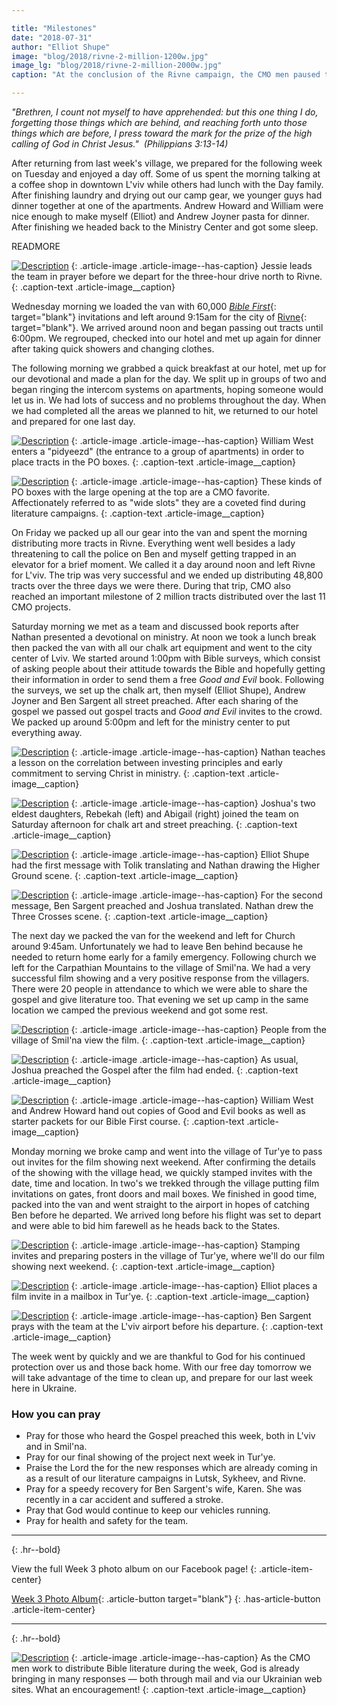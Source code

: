 ```yaml
---

title: "Milestones"
date: "2018-07-31"
author: "Elliot Shupe"
image: "blog/2018/rivne-2-million-1200w.jpg"
image_lg: "blog/2018/rivne-2-million-2000w.jpg"
caption: "At the conclusion of the Rivne campaign, the CMO men paused to celebrate the passing of yet another milestone in CMO history. As of July 27, 2018, CMO teams have distributed over 2 million pieces of Bible literature in Ukraine. To God be the glory!"

---
```


*"Brethren, I count not myself to have apprehended: but this one thing I do, forgetting those things which are behind, and reaching forth unto those things which are before, I press toward the mark for the prize of the high calling of God in Christ Jesus."  (Philippians 3:13-14)*

After returning from last week's village, we prepared for the following week on Tuesday and enjoyed a day off. Some of us spent the morning talking at a coffee shop in downtown L'viv while others had lunch with the Day family. After finishing laundry and drying out our camp gear, we younger guys had dinner together at one of the apartments. Andrew Howard and William were nice enough to make myself (Elliot) and Andrew Joyner pasta for dinner. After finishing we headed back to the Ministry Center and got some sleep. 

READMORE

[![Description](assets/images/blog/2018/prayer-before-rivne-trip-550w.jpg)](assets/images/blog/2018/prayer-before-rivne-trip-2000w.jpg)
{: .article-image .article-image--has-caption}
Jessie leads the team in prayer before we depart for the three-hour drive north to Rivne.
{: .caption-text .article-image__caption}

Wednesday morning we loaded the van with 60,000 [*Bible First*](https://www.bibliya.net.ua/){: target="blank"} invitations and left around 9:15am for the city of [Rivne](https://en.wikipedia.org/wiki/Rivne){: target="blank"}. We arrived around noon and began passing out tracts until 6:00pm. We regrouped, checked into our hotel and met up again for dinner after taking quick showers and changing clothes.

The following morning we grabbed a quick breakfast at our hotel, met up for our devotional and made a plan for the day. We split up in groups of two and began ringing the intercom systems on apartments, hoping someone would let us in. We had lots of success and no problems throughout the day. When we had completed all the areas we planned to hit, we returned to our hotel and prepared for one last day. 

[![Description](assets/images/blog/2018/william-rivne-tracting-550w.jpg)](assets/images/blog/2018/william-rivne-tracting-2000w.jpg)
{: .article-image .article-image--has-caption}
William West enters a "pidyeezd" (the entrance to a group of apartments) in order to place tracts in the PO boxes.
{: .caption-text .article-image__caption}

[![Description](assets/images/blog/2018/nathan-rivne-tracting-550h.jpg)](assets/images/blog/2018/nathan-rivne-tracting-2000h.jpg)
{: .article-image .article-image--has-caption}
These kinds of PO boxes with the large opening at the top are a CMO favorite. Affectionately referred to as "wide slots" they are a coveted find during literature campaigns.
{: .caption-text .article-image__caption}

On Friday we packed up all our gear into the van and spent the morning distributing more tracts in Rivne. Everything went well besides a lady threatening to call the police on Ben and  myself getting trapped in an elevator for a brief moment. We called it a day around noon and left Rivne for L'viv. The trip was very successful and we ended up distributing 48,800 tracts over the three days we were there. During that trip, CMO also reached an important milestone of 2 million tracts distributed over the last 11 CMO projects. 

Saturday morning we met as a team and discussed book reports after Nathan presented a devotional on ministry. At noon we took a lunch break then packed the van with all our chalk art equipment and went to the city center of Lviv. We started around 1:00pm with Bible surveys, which consist of asking people about their attitude towards the Bible and hopefully getting their information in order to send them a free *Good and Evil* book. Following the surveys, we set up the chalk art, then myself (Elliot Shupe), Andrew Joyner and Ben Sargent all street preached. After each sharing of the gospel we passed out gospel tracts and *Good and Evil* invites to the crowd. We packed up around 5:00pm and left for the ministry center to put everything away.

[![Description](assets/images/blog/2018/nathan-investing-devo-550.jpg)](assets/images/blog/2018/nathan-investing-devo-2000.jpg)
{: .article-image .article-image--has-caption}
Nathan teaches a lesson on the correlation between investing principles and early commitment to serving Christ in ministry.
{: .caption-text .article-image__caption}

[![Description](assets/images/blog/2018/beka-abby-tracts-550w.jpg)](assets/images/blog/2018/beka-abby-tracts-2000w.jpg)
{: .article-image .article-image--has-caption}
Joshua's two eldest daughters, Rebekah (left) and Abigail (right) joined the team on Saturday afternoon for chalk art and street preaching.
{: .caption-text .article-image__caption}

[![Description](assets/images/blog/2018/elliot-preaching-550w.jpg)](assets/images/blog/2018/elliot-preaching-2000w.jpg)
{: .article-image .article-image--has-caption}
Elliot Shupe had the first message with Tolik translating and Nathan drawing the Higher Ground scene.
{: .caption-text .article-image__caption}

[![Description](assets/images/blog/2018/josh-ben-preaching-550w.jpg)](assets/images/blog/2018/josh-ben-preaching-2000w.jpg)
{: .article-image .article-image--has-caption}
For the second message, Ben Sargent preached and Joshua translated. Nathan drew the Three Crosses scene.
{: .caption-text .article-image__caption}

The next day we packed the van for the weekend and left for Church around 9:45am. Unfortunately we had to leave Ben behind because he needed to return home early for a family emergency. Following church we left for the Carpathian Mountains to the village of Smil'na. We had a very successful film showing and a very positive response from the villagers. There were 20 people in attendance to which we were able to share the gospel and give literature too. That evening we set up camp in the same location we camped the previous weekend and got some rest. 

[![Description](assets/images/blog/2018/film-showing-smilna-550w.jpg)](assets/images/blog/2018/film-showing-smilna-2000w.jpg)
{: .article-image .article-image--has-caption}
People from the village of Smil'na view the film.
{: .caption-text .article-image__caption}

[![Description](assets/images/blog/2018/preaching-smilna-550w.jpg)](assets/images/blog/2018/preaching-smilna-2000w.jpg)
{: .article-image .article-image--has-caption}
As usual, Joshua preached the Gospel after the film had ended.
{: .caption-text .article-image__caption}

[![Description](assets/images/blog/2018/smilna-literature-handout-550h.jpg)](assets/images/blog/2018/smilna-literature-handout-2000h.jpg)
{: .article-image .article-image--has-caption}
William West and Andrew Howard hand out copies of Good and Evil books as well as starter packets for our Bible First course.
{: .caption-text .article-image__caption}

Monday morning we broke camp and went into the village of Tur'ye to pass out invites for the film showing next weekend. After confirming the details of the showing with the village head, we quickly stamped invites with the date, time and location. In two's we trekked through the village putting film invitations on gates, front doors and mail boxes. We finished in good time, packed into the van and went straight to the airport in hopes of catching Ben before he departed. We arrived long before his flight was set to depart and were able to bid him farewell as he heads back to the States. 

[![Description](assets/images/blog/2018/stamping-in-turye-550w.jpg)](assets/images/blog/2018/stamping-in-turye-2000w.jpg)
{: .article-image .article-image--has-caption}
Stamping invites and preparing posters in the village of Tur'ye, where we'll do our film showing next weekend.
{: .caption-text .article-image__caption}

[![Description](assets/images/blog/2018/elliot-film-invites-turye-550w.jpg)](assets/images/blog/2018/elliot-film-invites-turye-2000w.jpg)
{: .article-image .article-image--has-caption}
Elliot places a film invite in a mailbox in Tur'ye.
{: .caption-text .article-image__caption}

[![Description](assets/images/blog/2018/ben-departs-550w.jpg)](assets/images/blog/2018/ben-departs-2000w.jpg)
{: .article-image .article-image--has-caption}
Ben Sargent prays with the team at the L'viv airport before his departure.
{: .caption-text .article-image__caption}

The week went by quickly and we are thankful to God for his continued protection over us and those back home. With our free day tomorrow we will take advantage of the time to clean up, and prepare for our last week here in Ukraine. 

### How you can pray

* Pray for those who heard the Gospel preached this week, both in L'viv and in Smil'na.
* Pray for our final showing of the project next week in Tur'ye.
* Praise the Lord the for the new responses which are already coming in as a result of our literature campaigns in Lutsk, Sykheev, and Rivne.
* Pray for a speedy recovery for Ben Sargent's wife, Karen. She was recently in a car accident and suffered a stroke.
* Pray that God would continue to keep our vehicles running.
* Pray for health and safety for the team.

---
{: .hr--bold}

View the full Week 3 photo album on our Facebook page!
{: .article-item-center}

[Week 3 Photo Album](https://www.facebook.com/media/set/?set=a.10155848841542123.1073741854.85322297122&type=1&l=f5b6f4b578){: .article-button target="blank"}
{: .has-article-button .article-item-center}

---
{: .hr--bold}

[![Description](assets/images/blog/2018/responses-550h.jpg)](assets/images/blog/2018/responses-2000h.jpg)
{: .article-image .article-image--has-caption}
As the CMO men work to distribute Bible literature during the week, God is already bringing in many responses — both through mail and via our Ukrainian web sites. What an encouragement!
{: .caption-text .article-image__caption}
